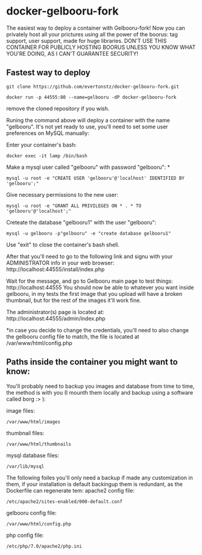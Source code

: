 # docker-gelbooru-fork

The easiest way to deploy a container with Gelbooru-fork! Now you can privately host all your prictures using all the power of the boorus: tag support, user support, made for huge libraries. DON'T USE THIS CONTAINER FOR PUBLICLY HOSTING BOORUS UNLESS YOU KNOW WHAT YOU'RE DOING, AS I CAN'T GUARANTEE SECURITY!

## Fastest way to deploy

```
git clone https://github.com/evertonstz/docker-gelbooru-fork.git

docker run -p 44555:80 --name=gelbooru -dP docker-gelbooru-fork
```
remove the cloned repository if you wish.

Runing the command above will deploy a container with the name "gelbooru". It's not yet ready to use, you'll need to set some user preferences on MySQL manually:

Enter your container's bash:
```
docker exec -it lamp /bin/bash
```
Make a mysql user called "gelbooru" with password "gelbooru": *
```
mysql -u root -e "CREATE USER 'gelbooru'@'localhost' IDENTIFIED BY 'gelbooru';"
```
Give necessary permissions to the new user:
```
mysql -u root -e "GRANT ALL PRIVILEGES ON * . * TO 'gelbooru'@'localhost';"
```
Creteate the database "gelbooru1" with the user "gelbooru":
```
mysql -u gelbooru -p"gelbooru" -e "create database gelbooru1"
```
Use "exit" to close the container's bash shell.

After that you'll need to go to the following link and signu with your ADMINISTRATOR info in your web browser: http://localhost:44555/install/index.php

Wait for the message, and go to Gelbooru main page to test things: http://localhost:44555
You should now be able to whatever you want inside gelbooru, in my tests the first image that you upload will have a broken thumbnail, but for the rest of the images it'll work fine.

The administrator(s) page is located at: http://localhost:44555/admin/index.php

*in case you decide to change the credentials, you'll need to also change the gelbooru config file to match, the file is located at /var/www/html/config.php


## Paths inside the container you might want to know:

You'll probably need to backup you images and database from time to time, the method is with you (I mounth them locally and backup using a software called borg :> ):

image files:
```
/var/www/html/images
```
thumbnail files:
```
/var/www/html/thumbnails
```
mysql database files:
```
/var/lib/mysql
```

The following foiles you'll only need a backup if made any customization in them, if your installation is default backingup them is redundant, as the Dockerfile can regenerate tem:
apache2 config file:
```
/etc/apache2/sites-enabled/000-default.conf
```
gelbooru config file:
```
/var/www/html/config.php
```
php config file:
```
/etc/php/7.0/apache2/php.ini
```
